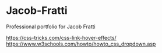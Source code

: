 # Jacob-Fratti
Professional portfolio for Jacob Fratti

https://css-tricks.com/css-link-hover-effects/
https://www.w3schools.com/howto/howto_css_dropdown.asp